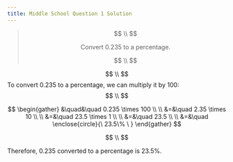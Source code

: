 ```yaml
---
title: Middle School Question 1 Solution
---
```

>$$ \\ $$
>
>$$
>\text{Convert } 0.235 \text{ to a percentage.}
>$$
>
>$$ \\ $$

$$ \\ $$
To convert $0.235$ to a percentage, we can multiply it by $100$:
$$ \\ $$

$$
\begin{gather}
&\quad&\quad 0.235 \times 100 \\ \\
&=&\quad 2.35 \times 10 \\ \\
&=&\quad 23.5 \times 1 \\ \\
&=&\quad 23.5 \\ \\
&=&\quad \enclose{circle}{\ 23.5\% \ }
\end{gather}
$$

$$ \\ $$

Therefore, $0.235$ converted to a percentage is $23.5\%$.